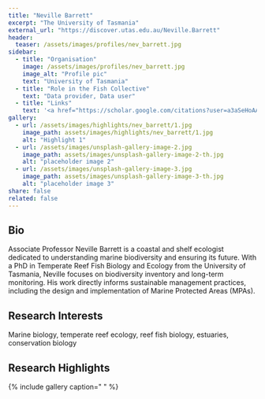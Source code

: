 ```yaml
---
title: "Neville Barrett"
excerpt: "The University of Tasmania"
external_url: "https://discover.utas.edu.au/Neville.Barrett"
header:
  teaser: /assets/images/profiles/nev_barrett.jpg
sidebar:
  - title: "Organisation"
    image: /assets/images/profiles/nev_barrett.jpg
    image_alt: "Profile pic"
    text: "University of Tasmania"
  - title: "Role in the Fish Collective"
    text: "Data provider, Data user"
  - title: "Links"
    text: '<a href="https://scholar.google.com/citations?user=a3aSeHoAAAAJ" target="_blank" rel="noopener noreferrer"><i class="fab fa-google"></i> Google Scholar</a>'
gallery:
  - url: /assets/images/highlights/nev_barrett/1.jpg
    image_path: assets/images/highlights/nev_barrett/1.jpg
    alt: "Highlight 1"
  - url: /assets/images/unsplash-gallery-image-2.jpg
    image_path: assets/images/unsplash-gallery-image-2-th.jpg
    alt: "placeholder image 2"
  - url: /assets/images/unsplash-gallery-image-3.jpg
    image_path: assets/images/unsplash-gallery-image-3-th.jpg
    alt: "placeholder image 3"
share: false
related: false
---
```


## Bio
Associate Professor Neville Barrett is a coastal and shelf ecologist dedicated to understanding marine biodiversity and ensuring its future. With a PhD in Temperate Reef Fish Biology and Ecology from the University of Tasmania, Neville focuses on biodiversity inventory and long-term monitoring. His work directly informs sustainable management practices, including the design and implementation of Marine Protected Areas (MPAs). 

## Research Interests
Marine biology, temperate reef ecology, reef fish biology, estuaries, conservation biology

## Research Highlights
{% include gallery caption=" " %}
